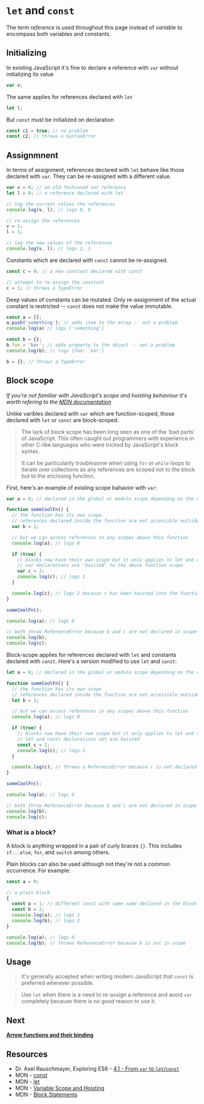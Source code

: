 # `let` and `const`

The term _reference_ is used throughout this page instead of _variable_ to encompass both variables and constants.

## Initializing

In existing JavaScript it's fine to declare a reference with `var` without initializing its value
```javascript
var v;
```

The same applies for references declared with `let`
```javascript
let l;
```

But `const` must be initialized on declaration
```javascript
const c1 = true; // no problem
const c2; // throws a SyntaxError
```

## Assignmnent

In terms of assignment, references declared with `let` behave like those declared with `var`.
They can be re-assigned with a different value.

```javascript
var v = 0; // an old-fashioned var reference
let l = 0; // a reference declared with let

// log the current values the references
console.log(v, l); // logs 0, 0

// re-assign the references
v = 1;
l = 1;

// log the new values of the references
console.log(v, l); // logs 1, 1
```

Constants which are declared with `const` cannot be re-assigned.
```javascript
const c = 0; // a new constant declared with const

// attempt to re-assign the constant
c = 1; // throws a TypeError
```

Deep values of constants can be mutated. Only re-assignment of the actual constant is restricted -- `const` does not make the value immutable.
```javascript
const a = [];
a.push('something'); // adds item to the array -- not a problem
console.log(a) // logs ['something']

const b = {};
b.foo = 'bar'; // adds property to the object -- not a problem
console.log(b); // logs {foo: 'bar'}

b = {}; // throws a TypeError
```

## Block scope

_If you're not familiar with JavaScript's scope and hoisting behaviour it's worth refering to the [MDN documentation](https://developer.mozilla.org/en-US/docs/Web/JavaScript/Guide/Grammar_and_types#Variable_scope)_

Unlike varibles declared with `var` which are function-scoped, those declared with `let` or `const` are block-scoped.

> The lack of block scope has been long seen as one of the 'bad parts' of JavaScript.
> This often caught out programmers with experience in other C-like languages who were tricked by JavaScript's block syntax.
>
> It can be particularily troublesome when using `for` or `while` loops to iterate over collections as any references are scoped not to the block but to the enclosing function.

First, here's an example of existing scope bahavior with `var`:
```javascript
var a = 0; // declared in the global or module scope depending on the environment

function someCoolFn() {
  // the function has its own scope.
  // references declared inside the function are not accessible outside the function
  var b = 1;

  // but we can access references in any scopes above this function
  console.log(a); // logs 0

  if (true) {
    // blocks now have their own scope but it only applies to let and const
    // var declarations are 'hoisted' to the above function scope
    var c = 2;
    console.log(c); // logs 2
  }

  console.log(c); // logs 2 because c has been hoisted into the function scope
}

someCoolFn();

console.log(a); // logs 0

// both throw ReferenceError because b and c are not declared in scope
console.log(b);
console.log(c);
```

Block-scope applies for references declared with `let` and constants declared with `const`.
Here's a version modified to use `let` and `const`:

```javascript
let a = 0; // declared in the global or module scope depending on the environment

function someCoolFn() {
  // the function has its own scope
  // references declared inside the function are not accessible outside the function
  let b = 1;

  // but we can access references in any scopes above this function
  console.log(a); // logs 0

  if (true) {
    // blocks now have their own scope but it only applies to let and const
    // let and const declarations not are hoisted
    const c = 2;
    console.log(c); // logs 2
  }

  console.log(c); // throws a ReferenceError because c is not declared in the functions scope
}

someCoolFn();

console.log(a); // logs 0

// both throw ReferenceError because b and c are not declared in scope
console.log(b);
console.log(c);
```

### What is a block?

A block is anything wrapped in a pair of curly braces `{}`. This includes `if...else`, `for`, and `switch` among others.

Plain blocks can also be used although not they're not a common occurrence. For example:
```javascript
const a = 0;

// a plain block
{
  const a = 1; // different const with same name declared in the block scope (not recommended)
  const b = 2;
  console.log(a); // logs 1
  console.log(b); // logs 2
}

console.log(a); // logs 0
console.log(b); // throws ReferenceError because b is not in scope
```

## Usage

> It's generally accepted when writing modern JavaScript that `const` is preferred wherever possible.

> Use `let` when there is a need to re-assign a reference and avoid `var` completely because there is no good reason to use it.

## Next

__[Arrow functions and their binding](arrow-functions.md)__

## Resources

* Dr. Axel Rauschmayer, Exploring ES6 - [4.1 - From `var` to `let`/`const`](http://exploringjs.com/es6/ch_core-features.html#_from-var-to-letconst)
* MDN - [const](https://developer.mozilla.org/en/docs/Web/JavaScript/Reference/Statements/const)
* MDN - [let](https://developer.mozilla.org/en/docs/Web/JavaScript/Reference/Statements/let)
* MDN - [Variable Scope and Hoisting](https://developer.mozilla.org/en-US/docs/Web/JavaScript/Guide/Grammar_and_types#Variable_scope)
* MDN - [Block Statements](https://developer.mozilla.org/en/docs/Web/JavaScript/Reference/Statements/block)
